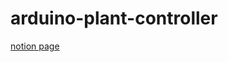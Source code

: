 # arduino-plant-controller

[notion page](https://slash-jelly-040.notion.site/plant-watering-system-22a157becbff4f3492747a66568a9afb)
